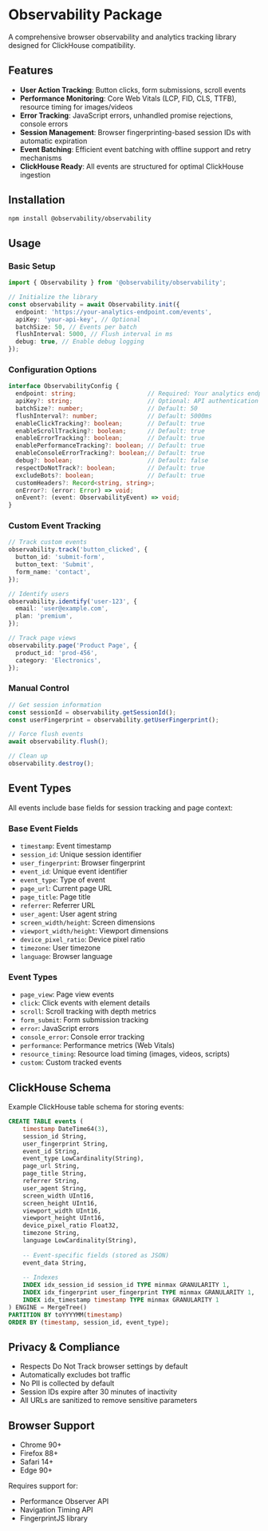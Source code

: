 # Observability Package

A comprehensive browser observability and analytics tracking library designed for ClickHouse compatibility.

## Features

- **User Action Tracking**: Button clicks, form submissions, scroll events
- **Performance Monitoring**: Core Web Vitals (LCP, FID, CLS, TTFB), resource timing for images/videos
- **Error Tracking**: JavaScript errors, unhandled promise rejections, console errors
- **Session Management**: Browser fingerprinting-based session IDs with automatic expiration
- **Event Batching**: Efficient event batching with offline support and retry mechanisms
- **ClickHouse Ready**: All events are structured for optimal ClickHouse ingestion

## Installation

```bash
npm install @observability/observability
```

## Usage

### Basic Setup

```typescript
import { Observability } from '@observability/observability';

// Initialize the library
const observability = await Observability.init({
  endpoint: 'https://your-analytics-endpoint.com/events',
  apiKey: 'your-api-key', // Optional
  batchSize: 50, // Events per batch
  flushInterval: 5000, // Flush interval in ms
  debug: true, // Enable debug logging
});
```

### Configuration Options

```typescript
interface ObservabilityConfig {
  endpoint: string;                    // Required: Your analytics endpoint
  apiKey?: string;                     // Optional: API authentication
  batchSize?: number;                  // Default: 50
  flushInterval?: number;              // Default: 5000ms
  enableClickTracking?: boolean;       // Default: true
  enableScrollTracking?: boolean;      // Default: true
  enableErrorTracking?: boolean;       // Default: true
  enablePerformanceTracking?: boolean; // Default: true
  enableConsoleErrorTracking?: boolean;// Default: true
  debug?: boolean;                     // Default: false
  respectDoNotTrack?: boolean;         // Default: true
  excludeBots?: boolean;               // Default: true
  customHeaders?: Record<string, string>;
  onError?: (error: Error) => void;
  onEvent?: (event: ObservabilityEvent) => void;
}
```

### Custom Event Tracking

```typescript
// Track custom events
observability.track('button_clicked', {
  button_id: 'submit-form',
  button_text: 'Submit',
  form_name: 'contact',
});

// Identify users
observability.identify('user-123', {
  email: 'user@example.com',
  plan: 'premium',
});

// Track page views
observability.page('Product Page', {
  product_id: 'prod-456',
  category: 'Electronics',
});
```

### Manual Control

```typescript
// Get session information
const sessionId = observability.getSessionId();
const userFingerprint = observability.getUserFingerprint();

// Force flush events
await observability.flush();

// Clean up
observability.destroy();
```

## Event Types

All events include base fields for session tracking and page context:

### Base Event Fields
- `timestamp`: Event timestamp
- `session_id`: Unique session identifier
- `user_fingerprint`: Browser fingerprint
- `event_id`: Unique event identifier
- `event_type`: Type of event
- `page_url`: Current page URL
- `page_title`: Page title
- `referrer`: Referrer URL
- `user_agent`: User agent string
- `screen_width/height`: Screen dimensions
- `viewport_width/height`: Viewport dimensions
- `device_pixel_ratio`: Device pixel ratio
- `timezone`: User timezone
- `language`: Browser language

### Event Types
- `page_view`: Page view events
- `click`: Click events with element details
- `scroll`: Scroll tracking with depth metrics
- `form_submit`: Form submission tracking
- `error`: JavaScript errors
- `console_error`: Console error tracking
- `performance`: Performance metrics (Web Vitals)
- `resource_timing`: Resource load timing (images, videos, scripts)
- `custom`: Custom tracked events

## ClickHouse Schema

Example ClickHouse table schema for storing events:

```sql
CREATE TABLE events (
    timestamp DateTime64(3),
    session_id String,
    user_fingerprint String,
    event_id String,
    event_type LowCardinality(String),
    page_url String,
    page_title String,
    referrer String,
    user_agent String,
    screen_width UInt16,
    screen_height UInt16,
    viewport_width UInt16,
    viewport_height UInt16,
    device_pixel_ratio Float32,
    timezone String,
    language LowCardinality(String),
    
    -- Event-specific fields (stored as JSON)
    event_data String,
    
    -- Indexes
    INDEX idx_session_id session_id TYPE minmax GRANULARITY 1,
    INDEX idx_fingerprint user_fingerprint TYPE minmax GRANULARITY 1,
    INDEX idx_timestamp timestamp TYPE minmax GRANULARITY 1
) ENGINE = MergeTree()
PARTITION BY toYYYYMM(timestamp)
ORDER BY (timestamp, session_id, event_type);
```

## Privacy & Compliance

- Respects Do Not Track browser settings by default
- Automatically excludes bot traffic
- No PII is collected by default
- Session IDs expire after 30 minutes of inactivity
- All URLs are sanitized to remove sensitive parameters

## Browser Support

- Chrome 90+
- Firefox 88+
- Safari 14+
- Edge 90+

Requires support for:
- Performance Observer API
- Navigation Timing API
- FingerprintJS library